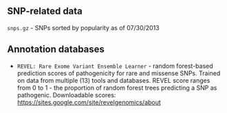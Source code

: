 SNP-related data
-------------------------

`snps.gz` - SNPs sorted by popularity as of 07/30/2013

## Annotation databases

- `REVEL: Rare Exome Variant Ensemble Learner` - random forest-based prediction scores of pathogenicity for rare and missense SNPs. Trained on data from multiple (13) tools and databases. REVEL score ranges from 0 to 1 - the proportion of random forest trees predicting a SNP as pathogenic. Downloadable scores: https://sites.google.com/site/revelgenomics/about